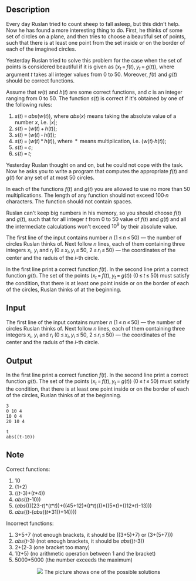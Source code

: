 ## Description

<div><p>Every day Ruslan tried to count sheep to fall asleep, but this didn't help. Now he has found a more interesting thing to do. First, he thinks of some set of circles on a plane, and then tries to choose a beautiful set of points, such that there is at least one point from the set inside or on the border of each of the imagined circles.</p><p>Yesterday Ruslan tried to solve this problem for the case when the set of points is considered beautiful if it is given as <span class="tex-span">(<i>x</i><sub class="lower-index"><i>t</i></sub> = <i>f</i>(<i>t</i>), <i>y</i><sub class="lower-index"><i>t</i></sub> = <i>g</i>(<i>t</i>))</span>, where argument <span class="tex-span"><i>t</i></span> takes all integer values from <span class="tex-span">0</span> to <span class="tex-span">50</span>. Moreover, <span class="tex-span"><i>f</i>(<i>t</i>)</span> and <span class="tex-span"><i>g</i>(<i>t</i>)</span> should be <span class="tex-font-style-it">correct</span> functions.</p><p>Assume that <span class="tex-span"><i>w</i>(<i>t</i>)</span> and <span class="tex-span"><i>h</i>(<i>t</i>)</span> are some correct functions, and <span class="tex-span"><i>c</i></span> is an integer ranging from <span class="tex-span">0</span> to <span class="tex-span">50</span>. The function <span class="tex-span"><i>s</i>(<i>t</i>)</span> is correct if it's obtained by one of the following rules: </p><ol><li> <span class="tex-span"><i>s</i>(<i>t</i>) = <i>abs</i>(<i>w</i>(<i>t</i>))</span>, where <span class="tex-span"><i>abs</i>(<i>x</i>)</span> means taking the absolute value of a number <span class="tex-span"><i>x</i></span>, i.e. <span class="tex-span">|<i>x</i>|</span>;</li><li> <span class="tex-span"><i>s</i>(<i>t</i>) = (<i>w</i>(<i>t</i>) + <i>h</i>(<i>t</i>))</span>;</li><li> <span class="tex-span"><i>s</i>(<i>t</i>) = (<i>w</i>(<i>t</i>) - <i>h</i>(<i>t</i>))</span>;</li><li> <span class="tex-span"><i>s</i>(<i>t</i>) = (<i>w</i>(<i>t</i>) * <i>h</i>(<i>t</i>))</span>, where <span class="tex-span"> * </span> means multiplication, i.e. <span class="tex-span">(<i>w</i>(<i>t</i>)·<i>h</i>(<i>t</i>))</span>;</li><li> <span class="tex-span"><i>s</i>(<i>t</i>) = <i>c</i></span>;</li><li> <span class="tex-span"><i>s</i>(<i>t</i>) = <i>t</i></span>;</li></ol><p>Yesterday Ruslan thought on and on, but he could not cope with the task. Now he asks you to write a program that computes the appropriate <span class="tex-span"><i>f</i>(<i>t</i>)</span> and <span class="tex-span"><i>g</i>(<i>t</i>)</span> for any set of at most <span class="tex-span">50</span> circles.</p><p>In each of the functions <span class="tex-span"><i>f</i>(<i>t</i>)</span> and <span class="tex-span"><i>g</i>(<i>t</i>)</span> you are allowed to use no more than <span class="tex-span">50</span> multiplications. The length of any function should not exceed <span class="tex-span">100·<i>n</i></span> characters. The function <span class="tex-font-style-bf">should not contain spaces.</span></p><p>Ruslan can't keep big numbers in his memory, so you should choose <span class="tex-span"><i>f</i>(<i>t</i>)</span> and <span class="tex-span"><i>g</i>(<i>t</i>)</span>, such that for all integer <span class="tex-span"><i>t</i></span> from <span class="tex-span">0</span> to <span class="tex-span">50</span> value of <span class="tex-span"><i>f</i>(<i>t</i>)</span> and <span class="tex-span"><i>g</i>(<i>t</i>)</span> and all the intermediate calculations won't exceed <span class="tex-span">10<sup class="upper-index">9</sup></span> by their absolute value.</p></div><div class="input-specification"><p>The first line of the input contains number <span class="tex-span"><i>n</i></span> (<span class="tex-span">1 ≤ <i>n</i> ≤ 50</span>)&nbsp;— the number of circles Ruslan thinks of. Next follow <span class="tex-span"><i>n</i></span> lines, each of them containing three integers <span class="tex-span"><i>x</i><sub class="lower-index"><i>i</i></sub></span>, <span class="tex-span"><i>y</i><sub class="lower-index"><i>i</i></sub></span> and <span class="tex-span"><i>r</i><sub class="lower-index"><i>i</i></sub></span> (<span class="tex-span">0 ≤ <i>x</i><sub class="lower-index"><i>i</i></sub>, <i>y</i><sub class="lower-index"><i>i</i></sub> ≤ 50</span>, <span class="tex-span">2 ≤ <i>r</i><sub class="lower-index"><i>i</i></sub> ≤ 50</span>)&nbsp;— the coordinates of the center and the raduis of the <span class="tex-span"><i>i</i></span>-th circle.</p></div><div class="output-specification"><p>In the first line print a correct function <span class="tex-span"><i>f</i>(<i>t</i>)</span>. In the second line print a correct function <span class="tex-span"><i>g</i>(<i>t</i>)</span>. The set of the points <span class="tex-span">(<i>x</i><sub class="lower-index"><i>t</i></sub> = <i>f</i>(<i>t</i>), <i>y</i><sub class="lower-index"><i>t</i></sub> = <i>g</i>(<i>t</i>))</span> (<span class="tex-span">0 ≤ <i>t</i> ≤ 50</span>) must satisfy the condition, that there is at least one point inside or on the border of each of the circles, Ruslan thinks of at the beginning.</p></div>

## Input

<p>The first line of the input contains number <span class="tex-span"><i>n</i></span> (<span class="tex-span">1 ≤ <i>n</i> ≤ 50</span>)&nbsp;— the number of circles Ruslan thinks of. Next follow <span class="tex-span"><i>n</i></span> lines, each of them containing three integers <span class="tex-span"><i>x</i><sub class="lower-index"><i>i</i></sub></span>, <span class="tex-span"><i>y</i><sub class="lower-index"><i>i</i></sub></span> and <span class="tex-span"><i>r</i><sub class="lower-index"><i>i</i></sub></span> (<span class="tex-span">0 ≤ <i>x</i><sub class="lower-index"><i>i</i></sub>, <i>y</i><sub class="lower-index"><i>i</i></sub> ≤ 50</span>, <span class="tex-span">2 ≤ <i>r</i><sub class="lower-index"><i>i</i></sub> ≤ 50</span>)&nbsp;— the coordinates of the center and the raduis of the <span class="tex-span"><i>i</i></span>-th circle.</p>

## Output

<p>In the first line print a correct function <span class="tex-span"><i>f</i>(<i>t</i>)</span>. In the second line print a correct function <span class="tex-span"><i>g</i>(<i>t</i>)</span>. The set of the points <span class="tex-span">(<i>x</i><sub class="lower-index"><i>t</i></sub> = <i>f</i>(<i>t</i>), <i>y</i><sub class="lower-index"><i>t</i></sub> = <i>g</i>(<i>t</i>))</span> (<span class="tex-span">0 ≤ <i>t</i> ≤ 50</span>) must satisfy the condition, that there is at least one point inside or on the border of each of the circles, Ruslan thinks of at the beginning.</p>





```input1
3
0 10 4
10 0 4
20 10 4

```




```output1
t 
abs((t-10))
```



## Note

<p><span class="tex-font-style-bf">Correct functions:</span></p><ol><li> <span class="tex-span">10</span></li><li> (<span class="tex-span">1</span>+<span class="tex-span">2</span>)</li><li> ((<span class="tex-span"><i>t</i></span>-<span class="tex-span">3</span>)+(<span class="tex-span"><i>t</i></span>*<span class="tex-span">4</span>))</li><li> <span class="tex-span"><i>abs</i>((<i>t</i></span>-<span class="tex-span">10))</span></li><li> <span class="tex-span">(<i>abs</i>((((23</span>-<span class="tex-span"><i>t</i></span>)*(<span class="tex-span"><i>t</i></span>*<span class="tex-span"><i>t</i></span>))+((<span class="tex-span">45</span>+<span class="tex-span">12</span>)*(<span class="tex-span"><i>t</i></span>*<span class="tex-span"><i>t</i>))))</span>*<span class="tex-span">((5</span>*<span class="tex-span"><i>t</i></span>)+((<span class="tex-span">12</span>*<span class="tex-span"><i>t</i></span>)-<span class="tex-span">13)))</span></li><li> <span class="tex-span"><i>abs</i>((<i>t</i></span>-(<span class="tex-span"><i>abs</i>((<i>t</i></span>*<span class="tex-span">31</span>))+<span class="tex-span">14))))</span></li></ol><p><span class="tex-font-style-bf">Incorrect functions:</span></p><ol><li> <span class="tex-span">3</span>+<span class="tex-span">5</span>+<span class="tex-span">7</span> (not enough brackets, it should be ((<span class="tex-span">3</span>+<span class="tex-span">5</span>)+<span class="tex-span">7</span>) or (<span class="tex-span">3</span>+(<span class="tex-span">5</span>+<span class="tex-span">7</span>))) </li><li> <span class="tex-span"><i>abs</i>(<i>t</i></span>-<span class="tex-span">3)</span> (not enough brackets, it should be <span class="tex-span"><i>abs</i>((<i>t</i></span>-<span class="tex-span">3))</span></li><li> <span class="tex-span">2</span>+<span class="tex-span">(2</span>-<span class="tex-span">3</span> (one bracket too many)</li><li> <span class="tex-span">1</span>(<span class="tex-span"><i>t</i></span>+<span class="tex-span">5</span>) (no arithmetic operation between 1 and the bracket)</li><li> <span class="tex-span">5000</span>*<span class="tex-span">5000</span> (the number exceeds the maximum)</li></ol><center> <img class="tex-graphics" src="file://ABUldl6b.png" style="max-width: 100.0%;max-height: 100.0%;"> The picture shows one of the possible solutions</center>
